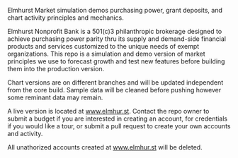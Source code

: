 Elmhurst
Market simulation demos purchasing power, grant deposits, and chart activity principles and mechanics.


Elmhurst Nonprofit Bank is a 501(c)3 philanthropic brokerage designed to achieve purchasing power parity thru its supply and demand-side financial products and services customized to the unique needs of exempt organizations. This repo is a simulation and demo version of market principles we use to forecast growth and test new features before building them into the production version.

Chart versions are on different branches and will be updated independent from the core build. Sample data will be cleaned before pushing however some reminant data may remain.

A live version is located at www.elmhur.st. Contact the repo owner to submit a budget if you are interested in creating an account, for credentials if you would like a tour, or submit a pull request to create your own accounts and activity.

All unathorized accounts created at www.elmhur.st will be deleted.
